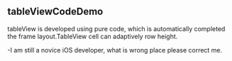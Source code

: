 ## tableViewCodeDemo
tableView is developed using pure code, which is automatically completed the frame layout.TableView cell can adaptively row height.



-I am still a novice iOS developer, what is wrong place please correct me.
